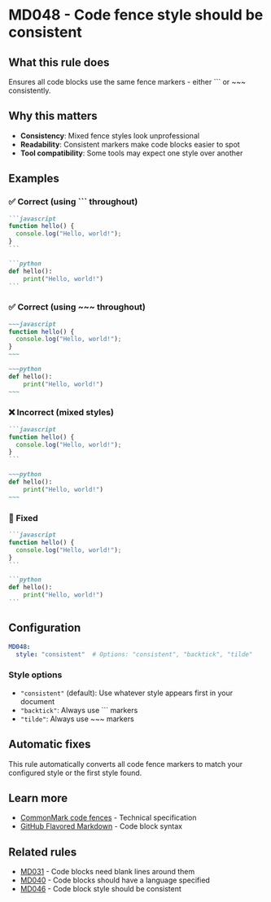 # MD048 - Code fence style should be consistent

## What this rule does

Ensures all code blocks use the same fence markers - either ``` or ~~~ consistently.

## Why this matters

- **Consistency**: Mixed fence styles look unprofessional
- **Readability**: Consistent markers make code blocks easier to spot
- **Tool compatibility**: Some tools may expect one style over another

## Examples

### ✅ Correct (using ``` throughout)

````markdown
```javascript
function hello() {
  console.log("Hello, world!");
}
```

```python
def hello():
    print("Hello, world!")
```
````

### ✅ Correct (using ~~~ throughout)

````markdown
~~~javascript
function hello() {
  console.log("Hello, world!");
}
~~~

~~~python
def hello():
    print("Hello, world!")
~~~
````

### ❌ Incorrect (mixed styles)

<!-- rumdl-disable MD048 -->

````markdown
```javascript
function hello() {
  console.log("Hello, world!");
}
```

~~~python
def hello():
    print("Hello, world!")
~~~
````

<!-- rumdl-enable MD048 -->

### 🔧 Fixed

````markdown
```javascript
function hello() {
  console.log("Hello, world!");
}
```

```python
def hello():
    print("Hello, world!")
```
````

## Configuration

```yaml
MD048:
  style: "consistent"  # Options: "consistent", "backtick", "tilde"
```

### Style options

- `"consistent"` (default): Use whatever style appears first in your document
- `"backtick"`: Always use ``` markers
- `"tilde"`: Always use ~~~ markers

## Automatic fixes

This rule automatically converts all code fence markers to match your configured style or the first style found.

## Learn more

- [CommonMark code fences](https://spec.commonmark.org/0.31.2/#fenced-code-blocks) - Technical specification
- [GitHub Flavored Markdown](https://github.github.com/gfm/#fenced-code-blocks) - Code block syntax

## Related rules

- [MD031](md031.md) - Code blocks need blank lines around them
- [MD040](md040.md) - Code blocks should have a language specified
- [MD046](md046.md) - Code block style should be consistent